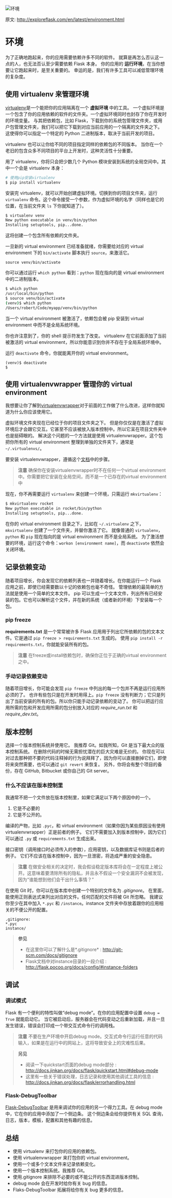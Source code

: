 ![环境](images/environment.png)

原文: <http://exploreflask.com/en/latest/environment.html>

# 环境

为了正确地跑起来，你的应用需要依赖许多不同的软件。
就算是再怎么否认这一点的人，也无法否认至少需要依赖 Flask 本身。
你的应用的 **运行环境**，在当你想要让它跑起来时，是至关重要的。
幸运的是，我们有许多工具可以减低管理环境的复杂度。

## 使用 virtualenv 来管理环境

[virtualenv](http://www.virtualenv.org/en/latest/)是一个能把你的应用隔离在一个 **虚拟环境** 中的工具。
一个虚拟环境是一个包含了你的应用依赖的软件的文件夹。一个虚拟环境同时也封存了你在开发时的环境变量。
与其把依赖包，比如 Flask，下载到你的系统包管理文件夹，或用户包管理文件夹，我们可以把它下载到对应当前应用的一个隔离的文件夹之下。
这使得你可以指定一个特定的 Python 二进制版本，取决于当前开发的项目。

virtualenv 也可以让你给不同的项目指定同样的依赖包的不同版本。
当你在一个老旧的包含众多不同项目的平台上开发时，这种灵活性十分重要。

用了 virtualenv，你将只会把少数几个 Python 模块安装到系统的全局空间中。其中一个会是 virtualenv 本身：

```sh
# 使用pip安装virtualenv
$ pip install virtualenv
```

安装完 virtualenv，就可以开始创建虚拟环境。切换到你的项目文件夹，运行 `virtualenv` 命令。这个命令接受一个参数，作为虚拟环境的名字（同样也是它的位置，在当前文件夹 `ls` 下你就知道了）。

```sh
$ virtualenv venv
New python executable in venv/bin/python
Installing setuptools, pip...done.
```

这将创建一个包含所有依赖的文件夹。

一旦新的 virtual environment 已经准备就绪，你需要给对应的 virtual environment 下的 `bin/activate` 脚本执行 `source`，来激活它。

```
source venv/bin/activate
```

你可以通过运行 `which python` 看到：`python` 现在指向的是 virtual environment 中的二进制版本。

```sh
$ which python
/usr/local/bin/python
$ source venv/bin/activate
(venv)$ which python
/Users/robert/Code/myapp/venv/bin/python
```

当一个 virtual environment 被激活了，依赖包会被 pip 安装到 virtual environment 中而不是全局系统环境。

你也许注意到了，你的 shell 提示符发生了改变。
virtualenv 在它前面添加了当前被激活的 virtual environment，所以你能意识到你并不存在于全局系统环境中。

运行 `deactivate` 命令，你就能离开你的 virtual environment。

```
(venv)$ deactivate
$
```

## 使用 virtualenvwrapper 管理你的 virtual environment

我想要让你了解到[virtualenvwrapper](http://virtualenvwrapper.readthedocs.org/en/latest/)对于前面的工作做了什么改进，这样你就知道为什么你应该使用它。

虚拟环境文件夹现在已经位于你的项目文件夹之下。
但是你仅仅是在激活了虚拟环境后才会跟它交互。它甚至不应该被放入版本控制中。所以它呆在项目文件夹中也是挺碍眼的。
解决这个问题的一个方法就是使用 virtualenvwrapper。这个包把你所有的 virtual environment 整理到单独的文件夹下，通常是 `~/.virtualenvs/`。

要安装 virtualenvwrapper，遵循这个[文档](http://virtualenvwrapper.readthedocs.org/en/latest/)中的步骤。

> **注意**
> 确保你在安装virtualenvwrapper时不在任何一个virtual environment中。你需要把它安装在全局空间，而不是一个已存在的virtual environment中

现在，你不再需要运行 `virtualenv` 来创建一个环境，只需运行 `mkvirtualenv`：

```sh
$ mkvirtualenv rocket
New python executable in rocket/bin/python
Installing setuptools, pip...done.
```

在你的 virtual environment 目录之下，比如在 `~/.virtualenv` 之下，`mkvirtualenv` 创建了一个文件夹，并替你激活了它。
就像普通的 `virtualenv`，`python` 和 `pip` 现在指向的是 virtual environment 而不是全局系统。
为了激活想要的环境，运行这个命令：`workon [environment name]`，而 `deactivate` 依然会关闭环境。

## 记录依赖变动

随着项目增长，你会发现它的依赖列表也一并随着增长。在你能运行一个 Flask 应用之前，即使已经需要数以十记的依赖包也毫不奇怪。
管理依赖的最简单的方法就是使用一个简单的文本文件。
pip 可以生成一个文本文件，列出所有已经安装的包。它也可以解析这个文件，并在新的系统（或者新的环境）下安装每一个包。

### pip freeze

**requirements.txt** 是一个常常被许多 Flask 应用用于列出它所依赖的包的文本文件。它是通过 `pip freeze > requirements.txt` 生成的。
使用 `pip install -r requirements.txt`，你就能安装所有的包。

> **注意**
> 在freeze或install依赖包时，确保你正位于正确的virtual environment之中。

### 手动记录依赖变动

随着项目增长，你可能会发现 `pip freeze` 中列出的每一个包并不再是运行应用所必须的了。
也许有些包只是在开发时用得上。`pip freeze` 没有判断力；它只是列出了当前安装的所有的包。所以你只能手动记录依赖的变动了。
你可以把运行应用所需的包和开发应用所需的包分别放入对应的 *require_run.txt* 和 *require_dev.txt*。

## 版本控制

选择一个版本控制系统并使用它。
我推荐 Git。如我所知，Git 是当下最大众的版本控制系统。
在删除代码的时候无需担忧潜在的巨大灾难是无价的。
你现在可以对过去那种把不要的代码注释掉的行为说拜拜了，因为你可以直接删掉它们，即使将来突然需要，也可以通过 `git revert` 来恢复。
另外，你将会有整个项目的备份，存在 GitHub, Bitbucket 或你自己的 Git server。

### 什么不应该在版本控制里

我通常不把一个文件放在版本控制里，如果它满足以下两个原因中的一个。

1. 它是不必要的
2. 它是不公开的。

编译的产物，比如 `.pyc`，和 virtual environment（如果你因为某些原因没有使用 virtualenvwrapper）正是前者的例子。
它们不需要加入到版本控制中，因为它们可以通过 `.py` 或 `requirements.txt` 生成出来。

接口密钥（调用接口时必须传入的参数），应用密钥，以及数据库证书则是后者的例子。
它们不应该在版本控制中，因为一旦泄密，将造成严重的安全隐患。

> **注意**
> 在做安全相关的决定时，我会假设稳定版本库将会在一定程度上被公开。这意味着要清除所有的隐私，并且永不假设一个安全漏洞不会被发现，
> 因为“谁能想到他们会干出什么事情？”

在使用 Git 时，你可以在版本库中创建一个特别的文件名为 *.gitignore*。
在里面，能使用正则表达式来列出对应的文件。任何匹配的文件将被 Git 所忽略。
我建议你至少在其中加入 `*.pyc` 和 `/instance`。instance 文件夹中存放着跟你的应用相关的不便公开的配置。

```
.gitignore:
*.pyc
instance/
```

> **参见**
>
> * 在这里你可以了解什么是*.gitignore* : <http://git-scm.com/docs/gitignore>
> * Flask文档中对instance目录的一段介绍 : <http://flask.pocoo.org/docs/config/#instance-folders>

## 调试

### 调试模式

Flask 有一个便利的特性叫做“debug mode”。在你的应用配置中设置 `debug = True` 就能启动它。
当它被启动后，服务器会在代码变动之后重新加载，并且一旦发生错误，错误会打印成一个带交互式命令行的调用栈。

> **注意**
> 不要在生产环境中开启debug mode。交互式命令行运行任意的代码输入，如果是在运行中的网站上，这将导致安全上的灾难性后果。

> **另见**
>
> * 阅读一下quickstart页面的debug mode部分 : <http://docs.jinkan.org/docs/flask/quickstart.html#debug-mode>
> * 这里有一些关于错误处理，日志记录和使用其他调试工具的信息 : <http://docs.jinkan.org/docs/flask/errorhandling.html>

### Flask-DebugToolbar

[Flask-DebugToolbar](http://flask-debugtoolbar.readthedocs.org/en/latest/) 是用来调试你的应用的另一个得力工具。在 debug mode 中，它在你的应用中添加了一个侧边条。
这个侧边条会给你提供有关 SQL 查询，日志，版本，模板，配置和其他有趣的信息。

## 总结

* 使用 virtualenv 来打包你的应用的依赖包。
* 使用 virtualenvwrapper 来打包你的 virtual environment。
* 使用一个或多个文本文件来记录依赖变化。
* 使用一个版本控制系统。我推荐 Git。
* 使用.gitignore 来排除不必要的或不能公开的东西混进版本控制。
* debug mode 会在开发时给你有关 bug 的信息。
* Flaks-DebugToolbar 拓展将给你有关 bug 更多的信息。
